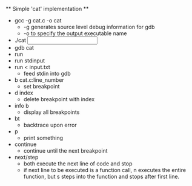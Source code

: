 ** Simple 'cat' implementation **
* gcc -g cat.c -o cat
  * -g generates source level debug information for gdb
  * -o to specify the output executable name
* ./cat <input>
* gdb cat
* run
* run stdinput
* run < input.txt
  * feed stdin into gdb
* b cat.c:line_number
  * set breakpoint
* d index
  * delete breakpoint with index
* info b
  * display all breakpoints
* bt
  * backtrace upon error
* p
  * print something
* continue
  * continue until the next breakpoint
* next/step
  * both execute the next line of code and stop
  * if next line to be executed is a function call, n executes the entire function, but s steps into the function and
    stops after first line.
